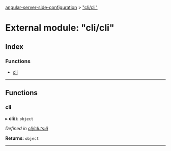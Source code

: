 [angular-server-side-configuration](../README.md) > ["cli/cli"](../modules/_cli_cli_.md)

# External module: "cli/cli"

## Index

### Functions

* [cli](_cli_cli_.md#cli)

---

## Functions

<a id="cli"></a>

###  cli

▸ **cli**(): `object`

*Defined in [cli/cli.ts:6](https://github.com/kyubisation/angular-server-side-configuration/blob/e20a7d2/src/cli/cli.ts#L6)*

**Returns:** `object`

___

